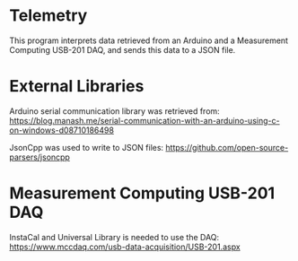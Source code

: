 # Telemetry
This program interprets data retrieved from an Arduino and a Measurement Computing USB-201 DAQ, and sends this data to a JSON file.

# External Libraries
Arduino serial communication library was retrieved from:
https://blog.manash.me/serial-communication-with-an-arduino-using-c-on-windows-d08710186498

JsonCpp was used to write to JSON files:
https://github.com/open-source-parsers/jsoncpp

# Measurement Computing USB-201 DAQ
InstaCal and Universal Library is needed to use the DAQ:
https://www.mccdaq.com/usb-data-acquisition/USB-201.aspx

